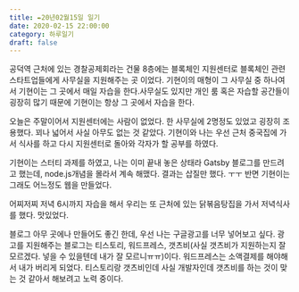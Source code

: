 ```yaml
---
title: ✒️20년02월15일 일기
date: 2020-02-15 22:00:00
category: 하루일기
draft: false
---
```


공덕역 근처에 있는 경찰공제회라는 건물 8층에는 블록체인 지원센터로 블록체인 관련 스타트업들에게 사무실을 지원해주는 곳 이었다. 기현이의 매형이 그 사무실 중 하나여서 기현이는 그 곳에서 매일 자습을 한다.사무실도 있지만 개인 룸 혹은 자습할 공간들이 굉장히 많기 때문에 기현이는 항상 그 곳에서 자습을 한다.

오늘은 주말이어서 지원센터에는 사람이 없었다. 한 사무실에 2명정도 있었고 굉장히 조용했다. 꾀나 넓어서 사실 아무도 없는 것 같았다. 기현이와 나는 우선 근처 중국집에 가서 식사를 하고 다시 지원센터로 돌아와 각자가 할 공부를 하였다.

기현이는 스터티 과제를 하였고, 나는 이미 끝내 놓은 상태라 Gatsby 블로그를 만드려고 했는데, node.js개념을 몰라서 계속 해맸다. 결과는 삽질만 했다. ㅜㅜ 반면 기현이는 그래도 어느정도 웹을 만들었다.

어찌저찌 저녁 6시까지 자습을 해서 우리는 또 근처에 있는 닭볶음탕집을 가서 저녁식사를 했다. 맛있었다.

블로그 아무 곳에나 만들어도 좋긴 한데, 우선 나는 구글광고를 너무 넣어보고 싶다. 광고를 지원해주는 블로그는 티스토리, 워드프레스, 갯츠비(사실 갯츠비가 지원하는지 잘 모르겠다. 넣을 수 있을텐데 내가 잘 모르니ㅠㅠ)이다. 워드프레스는 소액결제를 해야해서 내가 버리게 되었다. 티스토리랑 갯츠비인데 사실 개발자인데 갯츠비를 하는 것이 맞는 것 같아서 해보려고 노력 중이다.